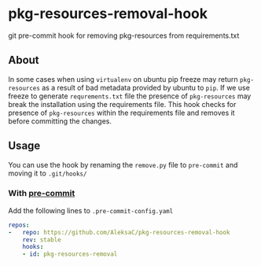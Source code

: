 # pkg-resources-removal-hook
git pre-commit hook for removing pkg-resources from requirements.txt

## About
In some cases when using `virtualenv` on ubuntu pip freeze may return 
`pkg-resources` as a result of bad metadata provided by ubuntu to `pip`. If we 
use freeze to generate `requrements.txt` file the presence of `pkg-resources` 
may break the installation using the requirements file. This hook checks for 
presence of `pkg-resources` within the requirements file and removes it before
committing the changes.

## Usage
You can use the hook by renaming the `remove.py` file to `pre-commit` and moving
it to `.git/hooks/`
### With [pre-commit](https://pre-commit.com/)
Add the following lines to `.pre-commit-config.yaml`
```yaml
repos:
-   repo: https://github.com/AleksaC/pkg-resources-removal-hook
    rev: stable
    hooks:
    - id: pkg-resources-removal
```
